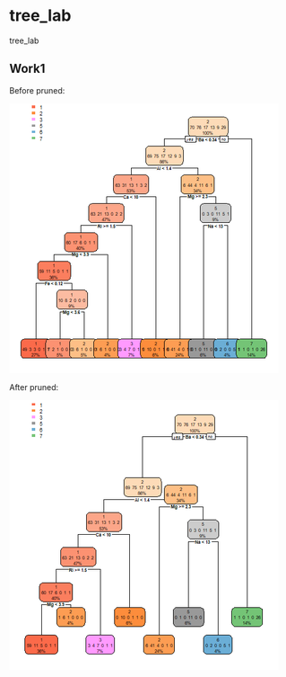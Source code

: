 # tree_lab
tree_lab
## Work1
Before pruned:

![avatar](glass_tree.png)

After pruned:

![avatar](pruned_glass_tree.png)
